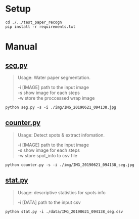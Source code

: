 # Setup
```
cd ./../test_paper_recogn
pip install -r requirements.txt
```

# Manual
## [seg.py](./seg.py)
> Usage: Water paper segmentation.  
>   
> -i  [IMAGE] 	path to the input image  
> -s			show image for each steps  
> -w			store the proccessed wrap image  

```
python seg.py -s -i ./img/IMG_20190621_094138.jpg
```
## [counter.py](./counter.py)
> Usage: Detect spots & extract infomation.  
>   
> -i  [IMAGE] 	path to the input image  
> -s			show image for each steps  
> -w			store spot_info to csv file  
```
python counter.py -s -i ./img/IMG_20190621_094138_seg.jpg
```
## [stat.py](./stat.py)
> Usage: descriptive statistics for spots info  
>   
> -i  [DATA] 	path to the input csv  
```
python stat.py -i ./data/IMG_20190621_094138_seg.csv 
```
